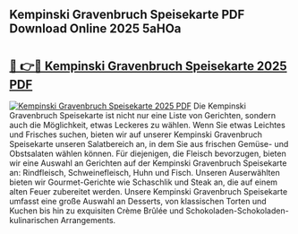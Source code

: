 ## Kempinski Gravenbruch Speisekarte PDF Download Online 2025 5aHOa

# <h2><a href="http://gc9jrqw.nevu.top/?p=Kempinski+Gravenbruch+Speisekarte">🔗 👉🔴 Kempinski Gravenbruch Speisekarte 2025 PDF</a></h2>

[![Kempinski Gravenbruch Speisekarte 2025 PDF](https://i.imgur.com/dBaPXMq.png)](http://gc9jrqw.nevu.top/?p=Kempinski+Gravenbruch+Speisekarte)
Die Kempinski Gravenbruch Speisekarte ist nicht nur eine Liste von Gerichten, sondern auch die Möglichkeit, etwas Leckeres zu wählen. Wenn Sie etwas Leichtes und Frisches suchen, bieten wir auf unserer Kempinski Gravenbruch Speisekarte unseren Salatbereich an, in dem Sie aus frischen Gemüse- und Obstsalaten wählen können. Für diejenigen, die Fleisch bevorzugen, bieten wir eine Auswahl an Gerichten auf der Kempinski Gravenbruch Speisekarte an: Rindfleisch, Schweinefleisch, Huhn und Fisch. Unseren Auserwählten bieten wir Gourmet-Gerichte wie Schaschlik und Steak an, die auf einem alten Feuer zubereitet werden. Unsere Kempinski Gravenbruch Speisekarte umfasst eine große Auswahl an Desserts, von klassischen Torten und Kuchen bis hin zu exquisiten Crème Brûlée und Schokoladen-Schokoladen-kulinarischen Arrangements.
